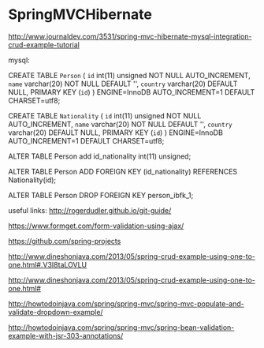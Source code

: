 # SpringMVCHibernate

http://www.journaldev.com/3531/spring-mvc-hibernate-mysql-integration-crud-example-tutorial

mysql:

CREATE TABLE `Person` (
  `id` int(11) unsigned NOT NULL AUTO_INCREMENT,
  `name` varchar(20) NOT NULL DEFAULT '',
  `country` varchar(20) DEFAULT NULL,
  PRIMARY KEY (`id`)
) ENGINE=InnoDB AUTO_INCREMENT=1 DEFAULT CHARSET=utf8;


CREATE TABLE `Nationality` (
  `id` int(11) unsigned NOT NULL AUTO_INCREMENT,
  `name` varchar(20) NOT NULL DEFAULT '',
  `country` varchar(20) DEFAULT NULL,
  PRIMARY KEY (`id`)
) ENGINE=InnoDB AUTO_INCREMENT=1 DEFAULT CHARSET=utf8;


ALTER TABLE Person
add id_nationality int(11) unsigned; 

ALTER TABLE Person
ADD FOREIGN KEY (id_nationality) REFERENCES Nationality(id);

ALTER TABLE Person
DROP FOREIGN KEY person_ibfk_1;


useful links:
http://rogerdudler.github.io/git-guide/

https://www.formget.com/form-validation-using-ajax/

https://github.com/spring-projects

http://www.dineshonjava.com/2013/05/spring-crud-example-using-one-to-one.html#.V3I8taLOVLU

http://www.dineshonjava.com/2013/05/spring-crud-example-using-one-to-one.html#

http://howtodoinjava.com/spring/spring-mvc/spring-mvc-populate-and-validate-dropdown-example/

http://howtodoinjava.com/spring/spring-mvc/spring-bean-validation-example-with-jsr-303-annotations/


